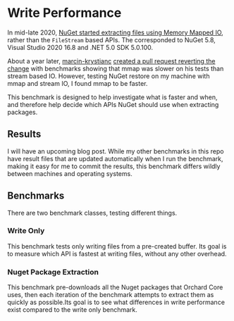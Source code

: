 # Write Performance

In mid-late 2020, [NuGet started extracting files using Memory Mapped IO](https://github.com/NuGet/NuGet.Client/pull/3524), rather than the `FileStream` based APIs. The corresponded to NuGet 5.8, Visual Studio 2020 16.8 and .NET 5.0 SDK 5.0.100.

About a year later, [marcin-krystianc](https://github.com/marcin-krystianc) [created a pull request reverting the change](https://github.com/NuGet/NuGet.Client/pull/4186) with benchmarks showing that mmap was slower on his tests than stream based IO. However, testing NuGet restore on my machine with mmap and stream IO, I found mmap to be faster.

This benchmark is designed to help investigate what is faster and when, and therefore help decide which APIs NuGet should use when extracting packages.

## Results

I will have an upcoming blog post. While my other benchmarks in this repo have result files that are updated automatically when I run the benchmark, making it easy for me to commit the results, this benchmark differs wildly between machines and operating systems.

## Benchmarks

There are two benchmark classes, testing different things.

### Write Only

This benchmark tests only writing files from a pre-created buffer. Its goal is to measure which API is fastest at writing files, without any other overhead.

### Nuget Package Extraction

This benchmark pre-downloads all the Nuget packages that Orchard Core uses, then each iteration of the benchmark attempts to extract them as quickly as possible.Its goal is to see what differences in write performance exist compared to the write only benchmark.

